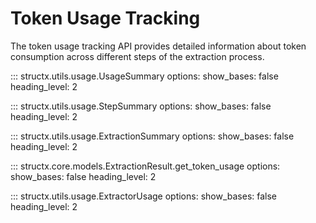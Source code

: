 # Token Usage Tracking

The token usage tracking API provides detailed information about token consumption across different steps of the extraction process.

::: structx.utils.usage.UsageSummary
    options:
      show_bases: false
      heading_level: 2

::: structx.utils.usage.StepSummary
    options:
      show_bases: false
      heading_level: 2

::: structx.utils.usage.ExtractionSummary
    options:
      show_bases: false
      heading_level: 2

::: structx.core.models.ExtractionResult.get_token_usage
    options:
      show_bases: false
      heading_level: 2

::: structx.utils.usage.ExtractorUsage
    options:
      show_bases: false
      heading_level: 2
